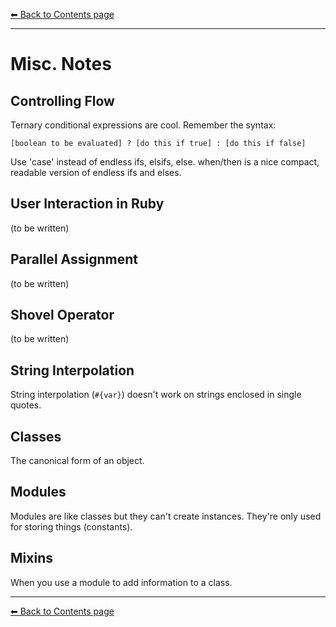 [⬅︎ Back to Contents page](https://github.com/oscar-barlow/coding-notes#coding-notes)

---

# Misc. Notes

## Controlling Flow
Ternary conditional expressions are cool. Remember the syntax:

`[boolean to be evaluated] ? [do this if true] : [do this if false]`

Use 'case' instead of endless ifs, elsifs, else. when/then is a nice compact, readable version of endless ifs and elses.

## User Interaction in Ruby
(to be written)

## Parallel Assignment
(to be written)

## Shovel Operator
(to be written)

## String Interpolation
String interpolation (`#{var}`) doesn't work on strings enclosed in single quotes.

## Classes
The canonical form of an object.

## Modules
Modules are like classes but they can't create instances. They're only used for storing things (constants).

## Mixins
When you use a module to add information to a class.

---
[⬅︎ Back to Contents page](https://github.com/oscar-barlow/coding-notes#coding-notes)
